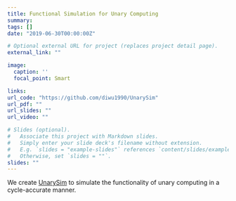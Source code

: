```yaml
---
title: Functional Simulation for Unary Computing
summary: 
tags: []
date: "2019-06-30T00:00:00Z"

# Optional external URL for project (replaces project detail page).
external_link: ""

image:
  caption: ''
  focal_point: Smart

links:
url_code: "https://github.com/diwu1990/UnarySim"
url_pdf: ""
url_slides: ""
url_video: ""

# Slides (optional).
#   Associate this project with Markdown slides.
#   Simply enter your slide deck's filename without extension.
#   E.g. `slides = "example-slides"` references `content/slides/example-slides.md`.
#   Otherwise, set `slides = ""`.
slides: ""
---
```


We create [UnarySim](https://github.com/diwu1990/UnarySim) to simulate the functionality of unary computing in a cycle-accurate manner.
